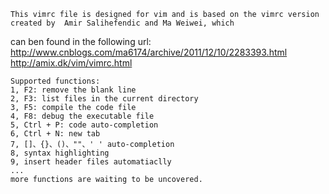 	This vimrc file is designed for vim and is based on the vimrc version created by  Amir Salihefendic and Ma Weiwei, which 
can ben found in the following url:
	http://www.cnblogs.com/ma6174/archive/2011/12/10/2283393.html
 	http://amix.dk/vim/vimrc.html

	Supported functions:
	1, F2: remove the blank line
	2, F3: list files in the current directory
	3, F5: compile the code file 
	4, F8: debug the executable file
	5, Ctrl + P: code auto-completion
	6, Ctrl + N: new tab 
	7, []、{}、()、""、' ' auto-completion
	8, syntax highlighting
	9, insert header files automatiaclly
	...
	more functions are waiting to be uncovered.
